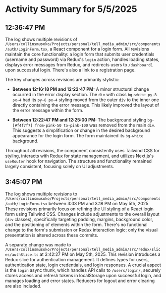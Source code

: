 # Activity Summary for 5/5/2025

## 12:36:47 PM
The log shows multiple revisions of `/Users/collinsmusoko/Projects/personal/tell_media_admin/src/components/auth/LoginForm.tsx`, a React component for a login form.  All revisions maintain the core functionality: a login form that submits user credentials (username and password) via Redux's `login` action, handles loading states, displays error messages from Redux, and redirects users to `/dashboard1` upon successful login.  There's also a link to a registration page.

The key changes across revisions are primarily stylistic:

* **Between 12:16:18 PM and 12:22:47 PM:**  A minor structural change occurred in the error display section.  The `div` with class `bg-white py-8 px-4` had its `py-8 px-4` styling moved from the outer `div` to the inner one directly containing the error message. This likely improved the layout of the error message within the form.

* **Between 12:22:47 PM and 12:25:00 PM:** The background styling `bg-[#f4f7f7] from-pink-50 to-pink-100` was removed from the main `div`. This suggests a simplification or change in the desired background appearance for the login form. The form maintained its `bg-white` background.


Throughout all revisions, the component consistently uses Tailwind CSS for styling, interacts with Redux for state management, and utilizes Next.js's `useRouter` hook for navigation. The structure and functionality remained largely consistent, focusing solely on UI adjustments.


## 3:45:07 PM
The log shows multiple revisions to `/Users/collinsmusoko/Projects/personal/tell_media_admin/src/components/auth/LoginForm.tsx` between 3:03 PM and 3:18 PM on May 5th, 2025.  These revisions primarily focus on refining the UI styling of a React login form using Tailwind CSS.  Changes include adjustments to the overall layout (`div` classes), specifically targeting padding, margins, background color, and the positioning of elements within the form.  There's no functional change to the form's submission or Redux interaction logic; only the visual presentation is altered across these commits.


A separate change was made to  `/Users/collinsmusoko/Projects/personal/tell_media_admin/src/redux/slices/authSlice.ts` at 3:42:27 PM on May 5th, 2025. This revision introduces a Redux slice for authentication management. It defines types for users, authentication state, login credentials, and login responses.  A crucial aspect is the `login` async thunk, which handles API calls to `/users/login/`, securely stores access and refresh tokens in localStorage upon successful login, and manages loading and error states.  Reducers for logout and error clearing are also included.
